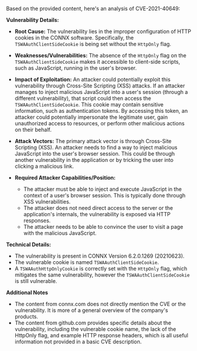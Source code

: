 Based on the provided content, here's an analysis of CVE-2021-40649:

**Vulnerability Details:**

*   **Root Cause:** The vulnerability lies in the improper configuration of HTTP cookies in the CONNX software. Specifically, the `TSWAAuthClientSideCookie` is being set without the `HttpOnly` flag.

*   **Weaknesses/Vulnerabilities:** The absence of the `HttpOnly` flag on the `TSWAAuthClientSideCookie` makes it accessible to client-side scripts, such as JavaScript, running in the user's browser.

*   **Impact of Exploitation:** An attacker could potentially exploit this vulnerability through Cross-Site Scripting (XSS) attacks. If an attacker manages to inject malicious JavaScript into a user's session (through a different vulnerability), that script could then access the `TSWAAuthClientSideCookie`. This cookie may contain sensitive information, such as authentication tokens. By accessing this token, an attacker could potentially impersonate the legitimate user, gain unauthorized access to resources, or perform other malicious actions on their behalf.

*  **Attack Vectors:** The primary attack vector is through Cross-Site Scripting (XSS). An attacker needs to find a way to inject malicious JavaScript into the user's browser session. This could be through another vulnerability in the application or by tricking the user into clicking a malicious link.

*   **Required Attacker Capabilities/Position:**
    *   The attacker must be able to inject and execute JavaScript in the context of a user's browser session. This is typically done through XSS vulnerabilities.
    *   The attacker does not need direct access to the server or the application's internals, the vulnerability is exposed via HTTP responses.
    * The attacker needs to be able to convince the user to visit a page with the malicious JavaScript.

**Technical Details:**

*   The vulnerability is present in CONNX Version 6.2.0.1269 (20210623).
*   The vulnerable cookie is named `TSWAAuthClientSideCookie`.
*   A `TSWAAuthHttpOnlyCookie` is correctly set with the `HttpOnly` flag, which mitigates the same vulnerability, however the `TSWAAuthClientSideCookie` is still vulnerable.

**Additional Notes**

* The content from connx.com does not directly mention the CVE or the vulnerability. It is more of a general overview of the company's products.
* The content from github.com provides specific details about the vulnerability, including the vulnerable cookie name, the lack of the HttpOnly flag, and example HTTP response headers, which is all useful information not provided in a basic CVE description.